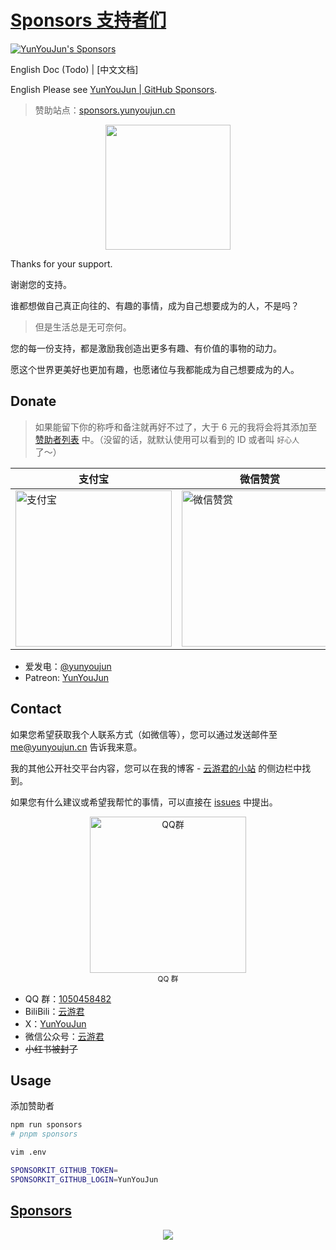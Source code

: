 # [Sponsors 支持者们](https://sponsors.yunyoujun.cn/)

[![YunYouJun's Sponsors](https://github.com/YunYouJun/sponsors/workflows/Sponsors/badge.svg)](https://sponsors.yunyoujun.cn)

English Doc (Todo) | [中文文档]

English Please see [YunYouJun | GitHub Sponsors](https://github.com/sponsors/YunYouJun).

> 赞助站点：[sponsors.yunyoujun.cn](https://sponsors.yunyoujun.cn)

<p align="center">
  <img src='https://cdn.jsdelivr.net/gh/YunYouJun/yun/images/meme/yun-good-alpha-compressed.png' width="200"/>
</p>

Thanks for your support.

谢谢您的支持。

谁都想做自己真正向往的、有趣的事情，成为自己想要成为的人，不是吗？

> 但是生活总是无可奈何。

您的每一份支持，都是激励我创造出更多有趣、有价值的事物的动力。

愿这个世界更美好也更加有趣，也愿诸位与我都能成为自己想要成为的人。

## Donate

> 如果能留下你的称呼和备注就再好不过了，大于 6 元的我将会将其添加至 [赞助者列表](https://sponsors.yunyoujun.cn/) 中。（没留的话，就默认使用可以看到的 ID 或者叫 `好心人` 了～）

| 支付宝                                                                                                      | 微信赞赏                                                                                                         | QQ 支付                                                                                                     |
| ----------------------------------------------------------------------------------------------------------- | ---------------------------------------------------------------------------------------------------------------- | ----------------------------------------------------------------------------------------------------------- |
| <img width="250" src="https://cdn.jsdelivr.net/gh/YunYouJun/cdn/img/donate/alipay-qrcode.jpg" alt="支付宝"> | <img width="250" src="https://cdn.jsdelivr.net/gh/YunYouJun/cdn/img/donate/wechat-reward-code.jpg" alt="微信赞赏"> | <img width="250" src="https://cdn.jsdelivr.net/gh/YunYouJun/cdn/img/donate/qqpay-qrcode.png" alt="QQ 支付"> |

- 爱发电：[@yunyoujun](https://afdian.net/@yunyoujun)
- Patreon: [YunYouJun](https://www.patreon.com/yunyoujun)

## Contact

如果您希望获取我个人联系方式（如微信等），您可以通过发送邮件至 [me@yunyoujun.cn](me@yunyoujun.cn) 告诉我来意。

我的其他公开社交平台内容，您可以在我的博客 - [云游君的小站](https://www.yunyoujun.cn/) 的侧边栏中找到。

如果您有什么建议或希望我帮忙的事情，可以直接在 [issues](https://github.com/YunYouJun/sponsors/issues) 中提出。

<p align="center">
  <!-- <img src='https://www.yunle.fun/images/yunlefun-user-wechat-group.jpg' width="250"/> -->
  <img src='https://sponsors.yunyoujun.cn/images/qq-qun-1050458482.png' width="250" alt="QQ群"/>
  <br />
  <small>QQ 群</small>
</p>

- QQ 群：[1050458482](https://qm.qq.com/cgi-bin/qm/qr?k=r-b3949w12L0wGiAmhUWibg3epW1Suik&jump_from=webapi&authKey=nhLrI7D8toe4Ph3LtcQ1l4dtYtUg7RzexTunnf9gI5vvDftcuhg4za+xBH+EiJfh)
- BiliBili：[云游君](https://space.bilibili.com/1579790)
- X：[YunYouJun](https://twitter.com/YunYouJun)
- 微信公众号：[云游君](https://cdn.yunyoujun.cn/img/about/white-qrcode-and-search.jpg)
- ~~小红书被封了~~

## Usage

添加赞助者

```sh
npm run sponsors
# pnpm sponsors
```

```bash
vim .env
```

```bash
SPONSORKIT_GITHUB_TOKEN=
SPONSORKIT_GITHUB_LOGIN=YunYouJun
```

## [Sponsors](https://sponsors.yunyoujun.cn)

<p align="center">
  <a href="https://cdn.jsdelivr.net/gh/YunYouJun/sponsors/public/sponsors.svg">
    <img src='https://cdn.jsdelivr.net/gh/YunYouJun/sponsors/public/sponsors.svg'/>
  </a>
</p>
